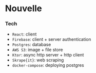 # Nouvelle

### Tech

-   `React`: client
-   `Firebase`: client + server authentication
-   `Postgres`: database
-   `AWS S3`: image + file store
-   `Ktor`: async http server + http client
-   `Skrape{it}`: web scraping
-   `docker-compose`: deploying postgres
